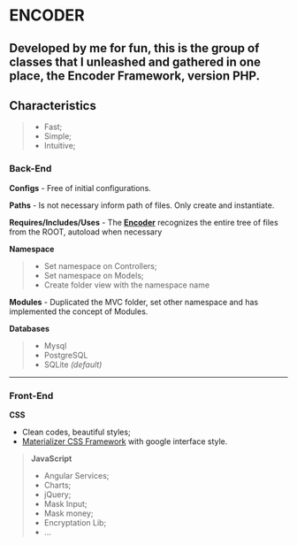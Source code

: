 # **ENCODER**

Developed by me for fun, this is the group of classes that I unleashed and gathered in one place, the Encoder Framework, version PHP.
----------

## Characteristics

> - Fast;
> - Simple;
> - Intuitive;

### **Back-End**
**Configs** - Free of initial configurations.

**Paths** - Is not necessary inform path of files. Only create and instantiate.

**Requires/Includes/Uses** - The [**Encoder**](#) recognizes the entire tree of files from the ROOT, autoload when necessary

**Namespace**
> - Set namespace on Controllers;
> - Set namespace on Models;
> - Create folder view with the namespace name

**Modules** - Duplicated the MVC folder, set other namespace and has implemented the concept of Modules.

**Databases**
> - Mysql
> - PostgreSQL
> - SQLite *(default)*


----------

### **Front-End**

**CSS** 
- Clean codes, beautiful styles;
- [Materializer CSS Framework](http://materializecss.com/) with google interface style.


> **JavaScript** 
> - Angular Services;
> - Charts;
> - jQuery;
> - Mask Input;
> - Mask money;
> - Encryptation Lib;
> - ...